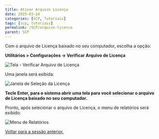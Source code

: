 ```yaml
---
title: Ativar Arquivo Licença
date: 2025-03-24
categories: [SCP, Tutoriais]
tags: [scp, tutoriais]
permalink: /SCP/arquivo-licenca
parent: SCP
---
```

Com o arquivo de Licença baixado no seu computador, escolha a opção:

**Utilitários > Configurações → Verificar Arquivo de Licença**

![Tela - Verificar Arquivo de Licença](/assets/img/scp/licenca/Licença1.jpeg)

Uma janela será exibida:

![Janela de Seleção da Licença](/assets/img/scp/licenca/Licença2.jpg)

**Tecle Enter, para o sistema abrir uma tela para você selecionar o arquivo de Licença baixado no seu computador.**

Pronto, após selecionar o arquivo de Licença, o menu de relatórios será exibido:

![Menu de Relatórios](/assets/img/scp/licenca/Licença4.jpg)

[Voltar para a sessão anterior.](/SCP)
